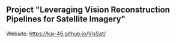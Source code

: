 ## Project "Leveraging Vision Reconstruction Pipelines for Satellite Imagery"

Website: https://kai-46.github.io/VisSat/


